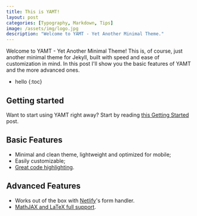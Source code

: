 ```yaml
---
title: This is YAMT!
layout: post
categories: [Typography, Markdown, Tips]
image: /assets/img/logo.jpg
description: "Welcome to YAMT - Yet Another Minimal Theme."
---
```


Welcome to YAMT - Yet Another Minimal Theme! This is, of course, just another minimal theme for Jekyll, built with speed and ease of customization in mind.
In this post I'll show you the basic features of YAMT and the more advanced ones.

* hello
{:toc}

## Getting started
Want to start using YAMT right away? Start by reading [this Getting Started](/2020/01/15/getting-started.html) post.

## Basic Features
* Minimal and clean theme, lightweight and optimized for mobile;
* Easily customizable;
* [Great code highlighting](2020/05/19/special-formatting.html#code-highlight).


## Advanced Features
* Works out of the box with [Netlify](https://netlify.com)'s form handler.
* [MathJAX and LaTeX full support](/2020/05/19/special-formatting.html#mathjax-and-latex).